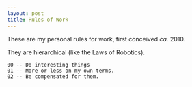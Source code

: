 ```yaml
---
layout: post
title: Rules of Work
---
```

These are my personal rules for work, first conceived _ca._ 2010.

They are hierarchical (like the Laws of Robotics).

    00 -- Do interesting things
    01 -- More or less on my own terms.
    02 -- Be compensated for them.